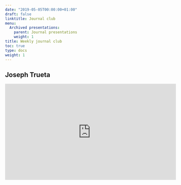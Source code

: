 ```yaml
---
date: "2019-05-05T00:00:00+01:00"
draft: false
linktitle: Journal club
menu:
  Archived presentations:
    parent: Journal presentations
    weight: 1
title: Weekly journal club
toc: true
type: docs
weight: 1
---
```

## Joseph Trueta

<iframe width="560" height="315" src="https://www.youtube.com/embed/1P1b1ItAOWs" frameborder="0" allow="accelerometer; autoplay; clipboard-write; encrypted-media; gyroscope; picture-in-picture" allowfullscreen></iframe>